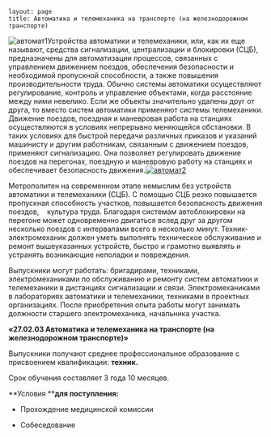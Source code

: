 ```
layout: page
title: Автоматика и телемеханика на транспорте (на железнодорожном транспорте)
```

![автомат1](http://www.cm-spb.ru/cms/wp-content/uploads/2014/04/автомат1-300x191.jpg)Устройства автоматики и телемеханики, или, как их еще называют, средства сигнализации, централизации и блокировки (СЦБ), предназначены для автоматизации процессов, связанных с управлением движением поездов, обеспечения безопасности и необходимой пропускной способности, а также повышения производительности труда.
Обычно системы автоматики осуществляют регулирование, контроль и управление объектами, когда расстояние между ними невелико. Если же объекты значительно удалены друг от друга, то вместо систем автоматики применяют системы телемеханики.
Движение поездов, поездная и маневровая работа на станциях осуществляются в условиях непрерывно меняющейся обстановки. В таких условиях для быстрой передачи различных приказов и указаний машинисту и другим ра­ботникам, связанным с движением поездов, применяют сигнализацию. Она позволяет регулировать движение поездов на перегонах, поездную и маневровую работу на станциях и обеспечивает безопасность движения.[![автомат2](http://www.cm-spb.ru/cms/wp-content/uploads/2014/04/автомат2-300x200.jpg)](http://www.cm-spb.ru/cms/wp-content/uploads/2014/04/автомат2.jpg)




Метрополитен на современном этапе немыслим без устройств автоматики и телемеханики (СЦБ). С помощью СЦБ резко повышается пропускная способность участков, повышается безопасность движения поездов,    культура труда. Благодаря системам автоблокировки на перегоне может одновременно двигаться вслед друг за другом несколько поездов с интервалами всего в несколько минут. Техник-электромеханик должен уметь выполнять техническое обслуживание и ремонт вышеуказанных устройств, быстро и грамотно выявлять и устранять возникающие неполадки и повреждения.




Выпускники могут работать: бригадирами, техниками, электромеханиками по обслуживанию и ремонту систем автоматики и телемеханики в дистанциях сигнализации и связи. Электромеханиками в лабораториях автоматики и телемеханики, техниками в проектных организациях. После приобретения опыта работы могут занимать должности старшего электромеханика, начальника участка.




**«27.02.03 Автоматика и телемеханика на транспорте (на железнодорожном транспорте)»**




Выпускники получают среднее профессиональное образование с присвоением квалификации: **техник.**




Срок обучения составляет 3 года 10 месяцев.




**Условия ****для поступления:**







  * Прохождение медицинской комиссии 


  * Собеседование

